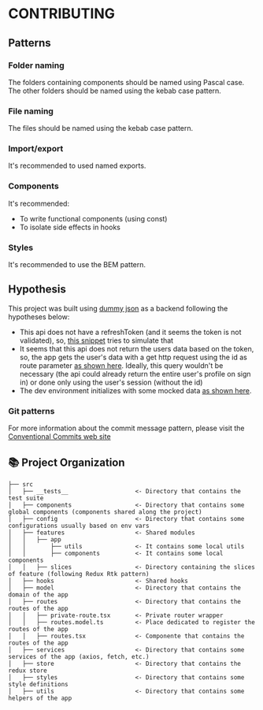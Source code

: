 # CONTRIBUTING

## Patterns

### Folder naming

The folders containing components should be named using Pascal case. The other folders should be named using the kebab case pattern.

### File naming

The files should be named using the kebab case pattern.

### Import/export

It's recommended to used named exports.

### Components

It's recommended:

- To write functional components (using const)
- To isolate side effects in hooks

### Styles

It's recommended to use the BEM pattern.

## Hypothesis

This project was built using [dummy json](https://dummyjson.com/) as a backend following the hypotheses below:

- This api does not have a refreshToken (and it seems the token is not validated), so, [this snippet](https://github.com/harrisonhenri/auth-app/blob/master/src/services/http/axios.ts#L39) tries to simulate that
- It seems that this api does not return the users data based on the token, so, the app gets the user's data with a get http request using the id as route parameter [as shown here](https://github.com/harrisonhenri/auth-app/blob/master/src/features/slices/user-info/user-info.api.ts#L8). Ideally, this query wouldn't be necessary (the api could already return the entire user's profile on sign in) or done only using the user's session (without the id)
- The dev environment initializes with some mocked data [as shown here](https://github.com/harrisonhenri/auth-app/blob/master/src/features/slices/contacts-list/contacts-list.slice.ts#L11).

### Git patterns

For more information about the commit message pattern, please visit the [Conventional Commits web site](https://www.conventionalcommits.org/en/v1.0.0/)

## 📚 Project Organization

```
├── src
│   ├── __tests__                   <- Directory that contains the test suite
│   ├── components                  <- Directory that contains some global components (components shared along the project)
│   ├── config                      <- Directory that contains some configurations usually based on env vars
│   ├── features                    <- Shared modules
│   │   ├── app
│   │       ├── utils               <- It contains some local utils
│   │       ├── components          <- It contains some local components
│   │   ├── slices                  <- Directory containing the slices of feature (following Redux Rtk pattern)
│   ├── hooks                       <- Shared hooks
│   ├── model                       <- Directory that contains the domain of the app
│   ├── routes                      <- Directory that contains the routes of the app
│   │   ├── private-route.tsx       <- Private router wrapper
│   │   ├── routes.model.ts         <- Place dedicated to register the routes of the app
│   │   ├── routes.tsx              <- Componente that contains the routes of the app
│   ├── services                    <- Directory that contains some services of the app (axios, fetch, etc.)
│   ├── store                       <- Directory that contains the redux store
│   ├── styles                      <- Directory that contains some style definitions
│   ├── utils                       <- Directory that contains some helpers of the app


```
